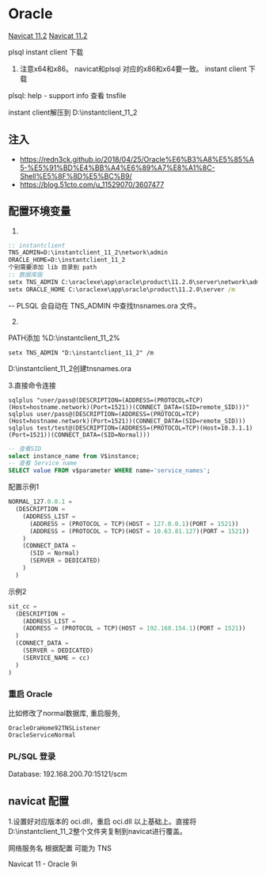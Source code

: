 # Oracle
[Navicat 11.2](https://download.navicat.com.cn/download/navicat112_premium_cs_x86.exe)
[Navicat 11.2](https://download.navicat.com.cn/download/navicat112_premium_en_x86.exe)

plsql
instant client 下载
1. 注意x64和x86。  navicat和plsql 对应的x86和x64要一致。
instant client 下载

plsql: help - support info 
查看 tnsfile

instant client解压到 D:\instantclient_11_2

## 注入
- https://redn3ck.github.io/2018/04/25/Oracle%E6%B3%A8%E5%85%A5-%E5%91%BD%E4%BB%A4%E6%89%A7%E8%A1%8C-Shell%E5%8F%8D%E5%BC%B9/
- https://blog.51cto.com/u_11529070/3607477

## 配置环境变量
1.
```bat
:: instantclient
TNS_ADMIN=D:\instantclient_11_2\network\admin
ORACLE_HOME=D:\instantclient_11_2
个别需要添加 lib 目录到 path
:: 数据库版 
setx TNS_ADMIN C:\oraclexe\app\oracle\product\11.2.0\server\network\admin /m 
setx ORACLE_HOME C:\oraclexe\app\oracle\product\11.2.0\server /m 
```

-- PLSQL 会自动在 TNS_ADMIN 中查找tnsnames.ora 文件。

2.
PATH添加 %D:\instantclient_11_2%
```
setx TNS_ADMIN "D:\instantclient_11_2" /m
```
D:\instantclient_11_2创建tnsnames.ora

3.直接命令连接
```
sqlplus "user/pass@(DESCRIPTION=(ADDRESS=(PROTOCOL=TCP)(Host=hostname.network)(Port=1521))(CONNECT_DATA=(SID=remote_SID)))"
sqlplus user/pass@(DESCRIPTION=(ADDRESS=(PROTOCOL=TCP)(Host=hostname.network)(Port=1521))(CONNECT_DATA=(SID=remote_SID)))
sqlplus test/test@(DESCRIPTION=(ADDRESS=(PROTOCOL=TCP)(Host=10.3.1.1)(Port=1521))(CONNECT_DATA=(SID=Normal)))
```


```sql
-- 查看SID
select instance_name from V$instance;
-- 查看 Service name
SELECT value FROM v$parameter WHERE name='service_names';
```

配置示例1
```js
NORMAL_127.0.0.1 =
  (DESCRIPTION =
    (ADDRESS_LIST =
      (ADDRESS = (PROTOCOL = TCP)(HOST = 127.0.0.1)(PORT = 1521))
      (ADDRESS = (PROTOCOL = TCP)(HOST = 10.63.81.127)(PORT = 1521))
    )
    (CONNECT_DATA =
      (SID = Normal)
      (SERVER = DEDICATED)
    )
  )
```
示例2
```js
sit_cc =
  (DESCRIPTION =
    (ADDRESS_LIST =
    (ADDRESS = (PROTOCOL = TCP)(HOST = 192.168.154.1)(PORT = 1521))
  )
  (CONNECT_DATA =
    (SERVER = DEDICATED)
    (SERVICE_NAME = cc)
  )
)
```

### 重启 Oracle
比如修改了normal数据库, 重启服务,
```
OracleOraHome92TNSListener
OracleServiceNormal
```
### PL/SQL 登录
Database: 192.168.200.70:15121/scm


## navicat 配置
1.设置好对应版本的 oci.dll，重启 oci.dll
以上基础上。直接将D:\instantclient_11_2整个文件夹复制到navicat进行覆盖。

网络服务名 根据配置 可能为 TNS

Navicat 11 - Oracle 9i
